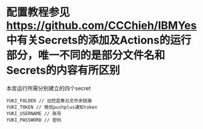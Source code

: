 # 配置教程参见 https://github.com/CCChieh/IBMYes 中有关Secrets的添加及Actions的运行部分，唯一不同的是部分文件名和Secrets的内容有所区别


本库运行所需分别建立的四个secret

```
YUKI_FOLDER // 远控蓝奏云文件夹链接
YUKI_TOKEN // 微信pushplus通知token
YUKI_USERNAME // 账号
YUKI_PASSWORD // 密码
```
